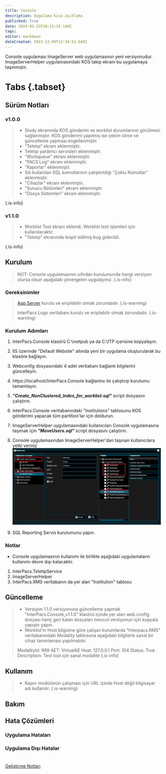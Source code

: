 ```yaml
---
title: Console
description: Uygulama kısa açıklama
published: true
date: 2024-02-23T10:13:33.146Z
tags: 
editor: markdown
dateCreated: 2023-12-09T13:34:52.649Z
---
```


Console uygulaması ImageServer web uygulamasının yeni versiyonudur. 
ImageServerHelper uygulamasındaki KOS takip ekranı bu uygulamaya taşınmıştır.

# Tabs {.tabset}
## Sürüm Notları
### v1.0.0
>  - Study ekranında KOS gönderim ve worklist durumlarının görülmesi sağlanmıştır. KOS gönderimi yapılmış ise çekim silme ve güncelleme yapması engellenmiştir.
>  - "Teletıp" ekranı eklenmiştir.
>  - Teletip yardımcı servisleri eklenmiştir.
>  - "Workqueue" ekranı eklenmiştir.
>  - "PACS Log" ekranı eklenmiştir.
>  - "Raporlar" eklenmiştir.
>  - Sık kullanılan SQL komutlarının çalıştırıldığı "Çoklu Komutlar" eklenmiştir.
>  - "Cihazlar" ekranı eklenmiştir.
>  - "Sunucu Bölümleri" ekranı eklenmiştir.
>  - "Dosya Sistemleri" ekranı eklenmiştir.
> 
{.is-info}
### v1.1.0
>  - Worklist Tool ekranı eklendi. Worklist test işlemleri için kullanılacaktır.
>  - "Teletıp" ekranında tespit edilmiş bug giderildi.
> 
{.is-info}


## Kurulum
> NOT: Console uygulamasının sıfırdan kurulumunda hangi versiyon olursa olsun aşağıdaki yönergeleri uygulayınız.
{.is-info}

### Gereksinimler
> [App Server](/Uygulamalar/AppServer) kurulu ve erişilebilir olmak zorundadır.
{.is-warning}

> InterPacs.Logs veritabanı kurulu ve erişilebilir olmak zorundadır.
{.is-warning}

### Kurulum Adımları
1. InterPacs.Console klasörü C:\inetpub ya da C:\ITP içerisine kopyalayın.
2. IIS üzerinde "Default Website" altında yeni bir uygulama oluşturularak bu klasöre bağlayın.
3. Webconfig dosyasındaki 4 adet veritabanı bağlantı bilgilerini güncelleyin.
4. https://localhost/InterPacs.Console bağlantısı ile çalıştırıp kurulumu tamamlayın.
5. ***"Create_NonClustered_Index_for_worklist.sql"*** script dosyasını çalıştırın.
6. InterPacs.Console veritabanındaki "Institutions" tablosunu KOS gönderimi yapacak tüm partition'lar için doldurun. 
7. ImageServerHelper uygulamasındaki kullanıcıları Console uygulamasına taşımak için ***"MoveUsers.sql"*** script dosyasını çalıştırın.

8. Console uygulamasından ImageServerHelper'dan taşınan kullanıcılara yetki veriniz
![2023-12-15_173121.png](/2023-12-15_173121.png)

9. SQL Reporting Servis kurulumunu yapın.


### Notlar
- Console uygulamasının kullanımı ile birlikte aşağıdaki uygulamaların kullanımı devre dışı kalacaktır.
1. InterPacs.TeletipService
2. ImageServerHelper
3. InterPacs.RMS veritabanın da yer alan "Institution" tablosu

## Güncelleme
> - Versiyon 1.1.0 versiyonuna güncelleme yapmak "InterPacs.Console_v1.1.0" klasörü içinde yer alan web.config dosyası hariç geri kalan dosyaları mevcut versiyonun için kopyala yapıştır yapın.
> - Worklist'in Host bilgisine göre çalışan kurumlarda "Interpacs.RMS" veritabanındaki Modality tablosuna aşağıdaki bilgilerle sanal bir cihaz tanımlaması yapılmalıdır.

>ModalityId: 999
AET: VirtualAE
Host: 127.0.0.1
Port: 104
Status: True
Description: Test tool için sanal modalite
{.is-info}

## Kullanım
> - Rapor modülünün çalışması için URL içinde Host değil bilgisayar adı kullanılır. 
{.is-warning}

## Bakım

## Hata Çözümleri

### Uygulama Hataları

### Uygulama Dışı Hatalar

#

[Geliştirme Notları](/Gelistirme/Uygulama-Adi)